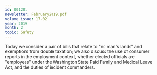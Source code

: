 ```yaml
---
id: 001201
newsletter: February2019.pdf
volume_issue: 17-02
year: 2019
month: 2
topic: Safety
---
```


Today we consider a pair of bills that relate to "no man's lands" and exemptions from double taxation; we also discuss the use of consumer reports in the employment context, whether elected officials are "employees" under the Washington State Paid Family and Medical Leave Act, and the duties of incident commanders.